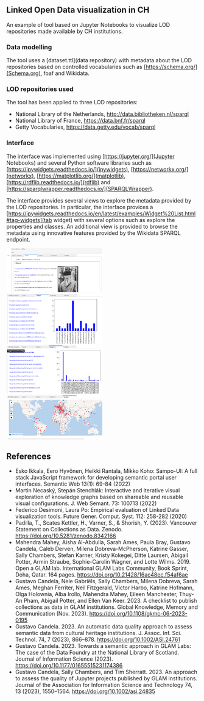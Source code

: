 ## Linked Open Data visualization in CH
An example of tool based on Jupyter Notebooks to visualize LOD repositories made available by CH institutions. 

### Data modelling
The tool uses a [dataset.ttl](data repository) with metadata about the LOD repositories based on controlled vocabularies such as [https://schema.org/](Schema.org), foaf and Wikidata. 

### LOD repositories used

The tool has been applied to three LOD repositories:

- National Library of the Netherlands, http://data.bibliotheken.nl/sparql
- National Library of France, https://data.bnf.fr/sparql
- Getty Vocabularies, https://data.getty.edu/vocab/sparql

### Interface

The interface was implemented using [https://jupyter.org/](Jupyter Notebooks) and several Python software libraries such as [https://ipywidgets.readthedocs.io/](ipywidgets), [https://networkx.org/](networkx), [https://matplotlib.org/](matplotlib), [https://rdflib.readthedocs.io/](rdflib) and [https://sparqlwrapper.readthedocs.io/](SPARQLWrapper).

The interface provides several views to explore the metadata provided by the LOD repositories. In particular, the interface provices a [https://ipywidgets.readthedocs.io/en/latest/examples/Widget%20List.html#tag-widgets](tab widget) with several options such as explore the properties and classes. An additional view is provided to browse the metadata using innovative features provided by the Wikidata SPARQL endpoint.

<img width="50%" src="images/bnf-notebook.png">
<img width="50%" src="images/bnf-classes.png">
<img width="50%" src="images/bnf-properties.png">
<img width="50%" src="images/bnf-map.png">


## References

- Esko Ikkala, Eero Hyvönen, Heikki Rantala, Mikko Koho: Sampo-UI: A full stack JavaScript framework for developing semantic portal user interfaces. Semantic Web 13(1): 69-84 (2022)
- Martin Necaský, Stepán Stenchlák: Interactive and iterative visual exploration of knowledge graphs based on shareable and reusable visual configurations. J. Web Semant. 73: 100713 (2022)
- Federico Desimoni, Laura Po: Empirical evaluation of Linked Data visualization tools. Future Gener. Comput. Syst. 112: 258-282 (2020)
- Padilla, T., Scates Kettler, H., Varner, S., & Shorish, Y. (2023). Vancouver Statement on Collections as Data. Zenodo. https://doi.org/10.5281/zenodo.8342166
- Mahendra Mahey, Aisha Al-Abdulla, Sarah Ames, Paula Bray, Gustavo Candela, Caleb Derven, Milena Dobreva-McPherson, Katrine Gasser, Sally Chambers, Stefan Karner, Kristy Kokegei, Ditte Laursen, Abigail Potter, Armin Straube, Sophie-Carolin Wagner, and Lotte Wilms. 2019. Open a GLAM lab. International GLAM Labs Community, Book Sprint, Doha, Qatar. 164 pages. https://doi.org/10.21428/16ac48ec.f54af6ae
- Gustavo Candela, Nele Gabriëls, Sally Chambers, Milena Dobreva, Sarah Ames, Meghan Ferriter, Neil Fitzgerald, Victor Harbo, Katrine Hofmann, Olga Holownia, Alba Irollo, Mahendra Mahey, Eileen Manchester, Thuy-An Pham, Abigail Potter, and Ellen Van Keer. 2023. A checklist to publish collections as data in GLAM institutions. Global Knowledge, Memory and Communication (Nov. 2023). https://doi.org/10.1108/gkmc-06-2023-0195
- Gustavo Candela. 2023. An automatic data quality approach to assess semantic data from cultural heritage institutions. J. Assoc. Inf. Sci. Technol. 74, 7 (2023), 866–878. https://doi.org/10.1002/ASI.24761
- Gustavo Candela. 2023. Towards a semantic approach in GLAM Labs: The case of the Data Foundry at the National Library of Scotland. Journal of Information Science (2023). https://doi.org/10.1177/01655515231174386 
- Gustavo Candela, Sally Chambers, and Tim Sherratt. 2023. An approach to assess the quality of Jupyter projects published by GLAM institutions. Journal of the Association for Information Science and Technology 74, 13 (2023), 1550–1564. https://doi.org/10.1002/asi.24835
